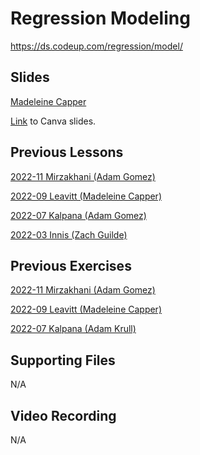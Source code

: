 # Regression Modeling
https://ds.codeup.com/regression/model/

## Slides
[Madeleine Capper](https://www.canva.com/design/DAEplOGDAQ8/wi-YMxXbDCw_kWYucH1cnQ/edit?utm_content=DAEplOGDAQ8&utm_campaign=designshare&utm_medium=link2&utm_source=sharebutton)

[Link](https://www.canva.com/design/DAFmZNI3GoI/xKM4v060Wx4_Ev_ZZPgg_A/edit?utm_content=DAFmZNI3GoI&utm_campaign=designshare&utm_medium=link2&utm_source=sharebutton) to Canva slides.

## Previous Lessons
[2022-11 Mirzakhani (Adam Gomez)](https://github.com/CodeupClassroom/mirzakhani-regression-exercises/blob/main/modeling_lesson.ipynb)

[2022-09 Leavitt (Madeleine Capper)](https://github.com/CodeupClassroom/leavitt-regression-exercises/blob/main/modeling.ipynb)

[2022-07 Kalpana (Adam Gomez)](https://github.com/CodeupClassroom/kalpana-regression-exercises/blob/main/modeling_lesson.ipynb)

[2022-03 Innis (Zach Guilde)](https://github.com/CodeupClassroom/innis-regression-exercises/blob/master/modeling_lesson.ipynb)

## Previous Exercises
[2022-11 Mirzakhani (Adam Gomez)](https://github.com/CodeupClassroom/mirzakhani-regression-exercises/blob/main/model_review.ipynb)

[2022-09 Leavitt (Madeleine Capper)](https://github.com/CodeupClassroom/leavitt-regression-exercises/blob/main/modeling_exercises.ipynb)

[2022-07 Kalpana (Adam Krull)](https://github.com/CodeupClassroom/kalpana-regression-exercises/blob/main/regression-modeling.ipynb)

## Supporting Files
N/A

## Video Recording
N/A